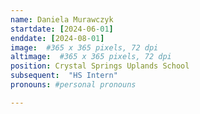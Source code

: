 ```yaml
---
name: Daniela Murawczyk
startdate: [2024-06-01]
enddate: [2024-08-01]
image:  #365 x 365 pixels, 72 dpi
altimage:  #365 x 365 pixels, 72 dpi
position: Crystal Springs Uplands School
subsequent:  "HS Intern"
pronouns: #personal pronouns

---
```

